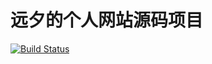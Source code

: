 # 远夕的个人网站源码项目

[![Build Status](https://travis-ci.org/wenit/ci_test.svg?branch=master)](https://travis-ci.org/wenit/ci_test)
